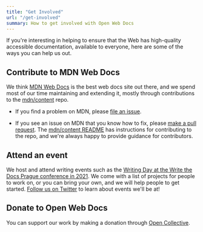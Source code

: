 ```yaml
---
title: "Get Involved"
url: "/get-involved"
summary: How to get involved with Open Web Docs
---
```

If you're interesting in helping to ensure that the Web has high-quality accessible documentation, available to everyone, here are some of the  ways you can help us out.

## Contribute to MDN Web Docs

We think [MDN Web Docs](https://developer.mozilla.org/) is the best web docs site out there, and we spend most of our time maintaining and extending it, mostly through contributions to the [mdn/content](https://github.com/mdn/content) repo.

- If you find a problem on MDN, please [file an issue](https://github.com/mdn/content/issues).

- If you see an issue on MDN that you know how to fix, please [make a pull request](https://github.com/mdn/content/pulls). The [mdn/content README](https://github.com/mdn/content) has instructions for contributing to the repo, and we're always happy to provide guidance for contributors.

## Attend an event

We host and attend writing events such as the [Writing Day at the Write the Docs Prague conference in 2021](https://www.writethedocs.org/conf/prague/2021/writing-day/). We come with a list of projects for people to work on, or you can bring your own, and we will help people to get started. [Follow us on Twitter](https://twitter.com/OpenWebDocs) to learn about events we'll be at!

## Donate to Open Web Docs

You can support our work by making a donation through [Open Collective](https://opencollective.com/open-web-docs/).
